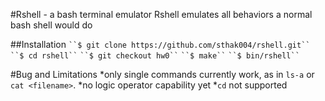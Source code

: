 #Rshell - a bash terminal emulator
Rshell emulates all behaviors a normal bash shell would do

##Installation
` ``$ git clone https://github.com/sthak004/rshell.git`` `
` ``$ cd rshell`` `
` ``$ git checkout hw0`` `
` ``$ make`` `
` ``$ bin/rshell`` `

#Bug and Limitations
*only single commands currently work, as in `ls-a` or `cat <filename>`.
*no logic operator capability yet
*`cd` not supported
